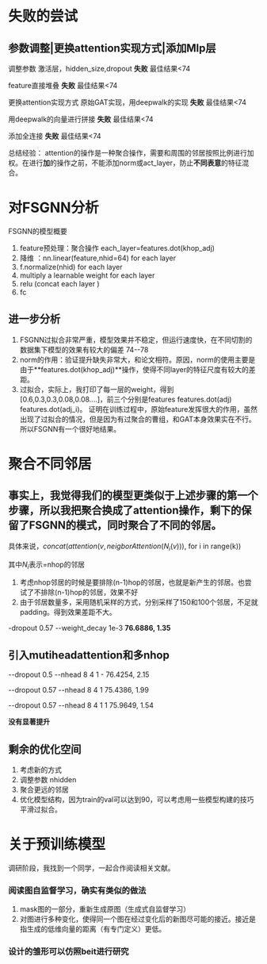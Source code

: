 

# 失败的尝试
## 参数调整|更换attention实现方式|添加Mlp层

调整参数 激活层，hidden_size,dropout **失败** 最佳结果<74

feature直接堆叠 **失败**  最佳结果<74

更换attention实现方式 原始GAT实现，用deepwalk的实现  **失败**  最佳结果<74

用deepwalk的向量进行拼接  **失败**  最佳结果<74

添加全连接  **失败**  最佳结果<74

总结经验： attention的操作是一种聚合操作，需要和周围的邻居按照比例进行加权。在进行**加**的操作之前，不能添加norm或act_layer，防止**不同表意**的特征混合。
# 对FSGNN分析
FSGNN的模型概要

1. feature预处理：聚合操作 each_layer=features.dot(khop_adj)
2. 降维 ：nn.linear(feature,nhid=64) for each layer 
3. f.normalize(nhid) for each layer
4. multiply a learnable weight for each layer
5. relu (concat each layer )
6. fc

## 进一步分析

1. FSGNN过拟合非常严重，模型效果并不稳定，但运行速度快，在不同切割的数据集下模型的效果有较大的偏差 74--78
2. norm的作用：验证提升缺失非常大，和论文相符。原因，norm的使用主要是由于**features.dot(khop_adj)**操作，使得不同layer的特征尺度有较大的差距。
3. 过拟合，实际上，我打印了每一层的weight，得到[0.6,0.3,0.3,0.08,0.08....]，前三个分别是features features.dot(adj) features.dot(adj_i)。
   证明在训练过程中，原始feature发挥很大的作用，虽然出现了过拟合的情况，但是因为有过聚合的曹组，和GAT本身效果实在不行。所以FSGNN有一个很好地结果。

# 聚合不同邻居
## 事实上，我觉得我们的模型更类似于上述步骤的第一个步骤，所以我把聚合换成了attention操作，剩下的保留了FSGNN的模式，同时聚合了不同的邻居。

具体来说，$concat(attention(v,neigborAttention(N_i(v)))\text{, for i in range(k)})$

其中$N_i$表示=nhop的邻居

1. 考虑nhop邻居的时候是要排除(n-1)hop的邻居，也就是新产生的邻居。也尝试了不排除(n-1)hop的邻居，效果不好
2. 由于邻居数量多，采用随机采样的方式，分别采样了150和100个邻居，不足就padding。得到效果差距不大。

-dropout 0.57 --weight_decay 1e-3        **76.6886, 1.35**
## 引入mutiheadattention和多nhop
--dropout 0.5  --nhead 8 4 1 -   76.4254, 2.15

--dropout 0.57  --nhead 8 4 1   75.4386, 1.99

--dropout 0.57  --nhead 8 4 1 1   75.9649, 1.54

**没有显著提升**

## 剩余的优化空间
1. 考虑新的方式
2. 调整参数 nhidden
3. 聚合更远的邻居
4. 优化模型结构，因为train的val可以达到90，可以考虑用一些模型构建的技巧平滑过拟合。

# 关于预训练模型
调研阶段，我找到一个同学，一起合作阅读相关文献。


### 阅读图自监督学习，确实有类似的做法
1. mask图的一部分，重新生成原图（生成式自监督学习）
2. 对图进行多种变化，使得同一个图在经过变化后的新图尽可能的接近。接近是指生成的低维向量的距离（有专门定义）更低。

### 设计的雏形可以仿照beit进行研究